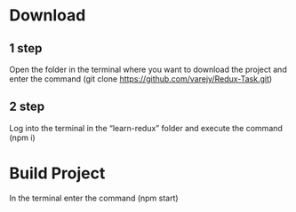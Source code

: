 # Download

1 step
------------
Open the folder in the terminal where you want to download the project and enter the command (git clone https://github.com/varejy/Redux-Task.git)

2 step
------------
Log into the terminal in the “learn-redux” folder and execute the command (npm i)

# Build Project

In the terminal enter the command (npm start)
